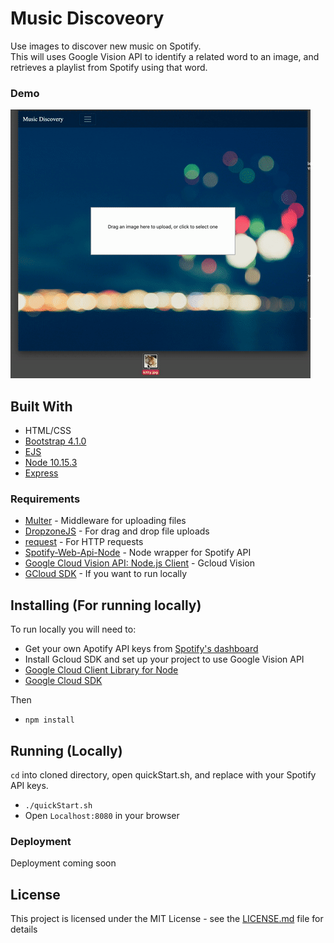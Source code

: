 # Music Discoveory

Use images to discover new music on Spotify.  
This will uses Google Vision API to identify a related word to an image, and retrieves a playlist from Spotify using that word.


### Demo

![Alt Text](demo.gif)


## Built With
* HTML/CSS
* [Bootstrap 4.1.0](https://getbootstrap.com/)
* [EJS](https://ejs.co/)
* [Node 10.15.3](https://nodejs.org/en/about/)
* [Express](https://expressjs.com/)


### Requirements

* [Multer](https://github.com/expressjs/multer) - Middleware for uploading files
* [DropzoneJS](https://www.dropzonejs.com/) - For drag and drop file uploads
* [request](https://github.com/request/request) - For HTTP requests
* [Spotify-Web-Api-Node](https://github.com/thelinmichael/spotify-web-api-node) - Node wrapper for Spotify API
* [Google Cloud Vision API: Node.js Client](https://github.com/googleapis/nodejs-vision#readme) - Gcloud Vision
* [GCloud SDK](https://cloud.google.com/sdk/) - If you want to run locally

## Installing (For running locally)

To run locally you will need to:  

*  Get your own Apotify API keys from [Spotify's dashboard](https://developer.spotify.com/dashboard/login)  
*  Install Gcloud SDK and set up your project to use Google Vision API
  *  [Google Cloud Client Library for Node](https://cloud.google.com/vision/docs/quickstart-client-libraries)
  *  [Google Cloud SDK](https://cloud.google.com/sdk/docs/quickstarts)

Then

*  `npm install`

## Running (Locally)

`cd` into cloned directory, open quickStart.sh, and replace with your Spotify API keys.

*  `./quickStart.sh`
*  Open `Localhost:8080` in your browser


### Deployment

Deployment coming soon

## License

This project is licensed under the MIT License - see the [LICENSE.md](LICENSE.md) file for details